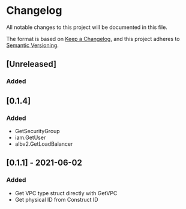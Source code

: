 # Changelog
All notable changes to this project will be documented in this file.

The format is based on [Keep a Changelog](https://keepachangelog.com/en/1.0.0/),
and this project adheres to [Semantic Versioning](https://semver.org/spec/v2.0.0.html).

## [Unreleased]
### Added

## [0.1.4]
### Added
- GetSecurityGroup
- iam.GetUser
- albv2.GetLoadBalancer

## [0.1.1] - 2021-06-02
### Added
- Get VPC type struct directly with GetVPC
- Get physical ID from Construct ID
